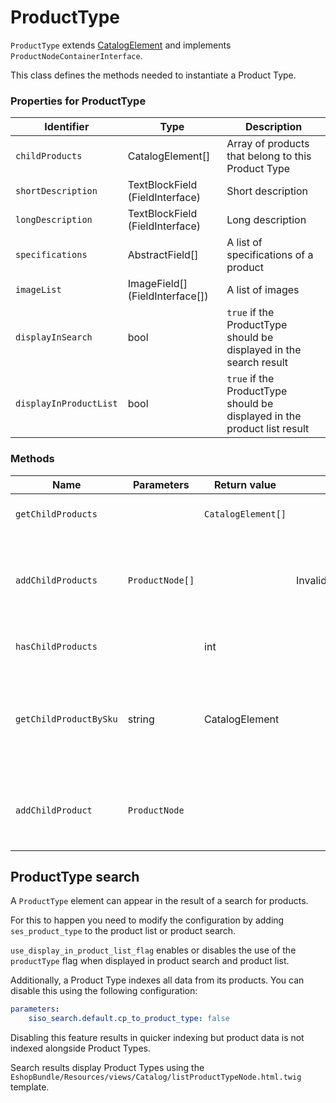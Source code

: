 # ProductType

`ProductType` extends [CatalogElement](catalog_element.md) and implements `ProductNodeContainerInterface`.

This class defines the methods needed to instantiate a Product Type.

### Properties for ProductType

|Identifier|Type|Description|
|--- |--- |--- |
|`childProducts`|CatalogElement[]|Array of products that belong to this Product Type|
|`shortDescription`|TextBlockField (FieldInterface)|Short description|
|`longDescription`|TextBlockField (FieldInterface)|Long description|
|`specifications`|AbstractField[]|A list of specifications of a product|
|`imageList`|ImageField[] (FieldInterface[])|A list of images|
|`displayInSearch`|bool|`true` if the ProductType should be displayed in the search result|
|`displayInProductList`|bool|`true` if the ProductType should be displayed in the product list result|

### Methods

|Name|Parameters|Return value|Throws|Description|
|--- |--- |--- |--- |--- |
|`getChildProducts`||`CatalogElement[]`||Returns all child products|
|`addChildProducts`|`ProductNode[]`||InvalidArgumentException|Adds the products passed as argument to the list of child products|
|`hasChildProducts`||int||Returns the number of children|
|`getChildProductBySku`|string|CatalogElement||Returns the child product that has the SKU passed as an argument|
|`addChildProduct`|`ProductNode`|||Adds a single product to the list of child products|

## ProductType search

A `ProductType` element can appear in the result of a search for products.

For this to happen you need to modify the configuration by adding `ses_product_type` to the product list or product search.

`use_display_in_product_list_flag` enables or disables the use of the `productType` flag when displayed in product search and product list.

Additionally, a Product Type indexes all data from its products.
You can disable this using the following configuration:

``` yaml
parameters:
    siso_search.default.cp_to_product_type: false
```

Disabling this feature results in quicker indexing but product data is not indexed alongside Product Types.

Search results display Product Types using the `EshopBundle/Resources/views/Catalog/listProductTypeNode.html.twig` template.
